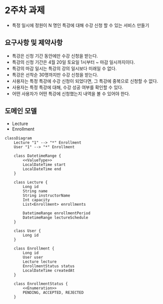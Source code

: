 # 2주차 과제
- 특정 일시에 정원이 N 명인 특강에 대해 수강 신청 할 수 있는 서비스 만들기

## 요구사항 및 제약사항
- 특강은 신청 기간 동안에만 수강 신청을 받는다.
- 특강의 신청 기간은 4월 20일 토요일 1시부터 ~ 마감 일시까지이다.
- 특강의 마감 일시는 특강의 강의 일시보다 미래일 수 없다.
- 특강은 선착순 30명까지만 수강 신청을 받는다.
- 사용자는 특정 특강에 수강 신청이 되었다면, 그 특강에 중복으로 신청할 수 없다.
- 사용자는 특정 특강에 대해, 수강 성공 여부를 확인할 수 있다.
- 어떤 사용자가 어떤 특강에 신청했는지 내역을 볼 수 있어야 한다.


## 도메인 모델
- Lecture
- Enrollment

```mermaid
classDiagram
    Lecture "1" --> "*" Enrollment
    User "1" --> "*" Enrollment
    
    class DatetimeRange {
        <<ValueType>>
        LocalDateTime start
        LocalDateTime end
    }
    
    class Lecture {
        Long id
        String name
        String instructorName
        Int capacity
        List<Enrollment> enrollments
        
        DatetimeRange enrollmentPeriod
        DatetimeRange lectureSchedule
    }
    
    class User {
        Long id
    }
    
    class Enrollment {
        Long id
        User user
        Lecture lecture
        EnrollmentStatus status
        LocalDateTime createdAt
    }
    
    class EnrollmentStatus {
        <<Enumeration>>
        PENDING, ACCEPTED, REJECTED
    }
```


